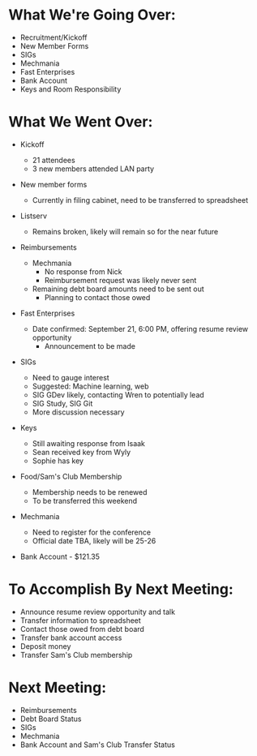 # What We're Going Over:
- Recruitment/Kickoff
- New Member Forms
- SIGs
- Mechmania
- Fast Enterprises
- Bank Account
- Keys and Room Responsibility

# What We Went Over:

- Kickoff
    - 21 attendees
    - 3 new members attended LAN party

- New member forms
    - Currently in filing cabinet, need to be transferred to spreadsheet

- Listserv 
    - Remains broken, likely will remain so for the near future

- Reimbursements
    - Mechmania
        - No response from Nick
        - Reimbursement request was likely never sent
    - Remaining debt board amounts need to be sent out
        - Planning to contact those owed

- Fast Enterprises
    - Date confirmed: September 21, 6:00 PM, offering resume review opportunity
        - Announcement to be made

- SIGs
    - Need to gauge interest
    - Suggested: Machine learning, web
    - SIG GDev likely, contacting Wren to potentially lead
    - SIG Study, SIG Git
    - More discussion necessary

- Keys
    - Still awaiting response from Isaak
    - Sean received key from Wyly
    - Sophie has key

- Food/Sam's Club Membership
    - Membership needs to be renewed
    - To be transferred this weekend

- Mechmania
    - Need to register for the conference
    - Official date TBA, likely will be 25-26

- Bank Account - $121.35

# To Accomplish By Next Meeting: 
- Announce resume review opportunity and talk
- Transfer information to spreadsheet
- Contact those owed from debt board
- Transfer bank account access 
- Deposit money
- Transfer Sam's Club membership

# Next Meeting:
- Reimbursements
- Debt Board Status
- SIGs
- Mechmania
- Bank Account and Sam's Club Transfer Status
